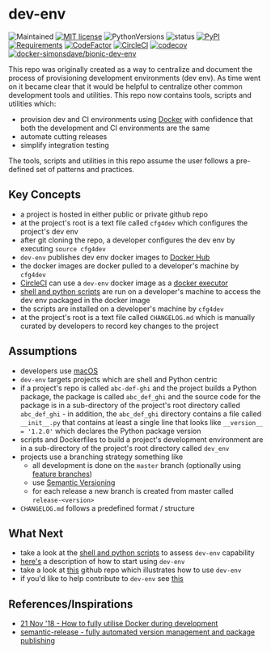 # dev-env

![Maintained](https://img.shields.io/maintenance/yes/2020.svg?style=flat)
[![MIT license](http://img.shields.io/badge/license-MIT-brightgreen.svg)](http://opensource.org/licenses/MIT)
![PythonVersions](https://img.shields.io/pypi/pyversions/dev-env.svg?style=flat)
![status](https://img.shields.io/pypi/status/dev-env.svg?style=flat)
[![PyPI](https://img.shields.io/pypi/v/dev-env.svg?style=flat)](https://pypi.python.org/pypi/dev-env)
[![Requirements](https://requires.io/github/simonsdave/dev-env/requirements.svg?branch=release-0.6.9)](https://requires.io/github/simonsdave/dev-env/requirements/?branch=release-0.6.9)
[![CodeFactor](https://www.codefactor.io/repository/github/simonsdave/dev-env/badge/release-0.6.9)](https://www.codefactor.io/repository/github/simonsdave/dev-env/overview/release-0.6.9)
[![CircleCI](https://circleci.com/gh/simonsdave/dev-env/tree/release-0.6.9.svg?style=shield)](https://circleci.com/gh/simonsdave/dev-env/tree/release-0.6.9)
[![codecov](https://codecov.io/gh/simonsdave/dev-env/branch/release-0.6.9/graph/badge.svg)](https://codecov.io/gh/simonsdave/dev-env/branch/release-0.6.9)
[![docker-simonsdave/bionic-dev-env](https://img.shields.io/badge/docker-simonsdave%2Fbionic--dev--env-blue.svg)](https://hub.docker.com/r/simonsdave/bionic-dev-env/)

This repo was originally created as a way to centralize
and document the process of provisioning development environments (dev env).
As time went on it became clear that it would be helpful to
centralize other common development tools and utilities.
This repo now contains tools, scripts and utilities which:

* provision dev and CI environments using [Docker](https://www.docker.com/) with confidence that both the development and CI environments are the same
* automate cutting releases
* simplify integration testing

The tools, scripts and utilities in this repo assume the user follows a pre-defined set of patterns and practices.

## Key Concepts

* a project is hosted in either public or private github repo
* at the project's root is a text file called ```cfg4dev``` which configures the project's dev env
* after git cloning the repo, a developer configures the dev env by executing ```source cfg4dev```
* ```dev-env``` publishes dev env docker images to [Docker Hub](https://hub.docker.com/)
* the docker images are docker pulled to a developer's machine by ```cfg4dev```
* [CircleCI](https://www.circleci.com) can use a ```dev-env``` docker image as a [docker executor](https://circleci.com/docs/2.0/executor-types/#using-docker)
* [shell and python scripts](bin) are run on a developer's machine to access the dev env packaged in the docker image
* the scripts are installed on a developer's machine by ```cfg4dev```
* at the project's root is a text file called ```CHANGELOG.md``` which is manually curated by developers to record key changes to the project

## Assumptions

* developers use [macOS](https://www.apple.com/ca/macos/)
* ```dev-env``` targets projects which are shell and Python centric
* if a project's repo is called ```abc-def-ghi``` and the project builds
  a Python package, the package is called ```abc_def_ghi``` and the source
  code for the package is in a sub-directory of the project's root directory
  called ```abc_def_ghi``` - in addition, the ```abc_def_ghi``` directory
  contains a file called ```__init__.py``` that contains at least a single
  line that looks like ```__version__ = '1.2.0'``` which declares the Python
  package version
* scripts and Dockerfiles to build a project's development environment
  are in a sub-directory of the project's root directory called ```dev_env```
* projects use a branching strategy something like
  * all development is done on the ```master``` branch (optionally using [feature branches](https://guides.github.com/introduction/flow/))
  * use [Semantic Versioning](http://semver.org/)
  * for each release a new branch is created from master called ```release-<version>```
* ```CHANGELOG.md``` follows a predefined format / structure

## What Next

* take a look at the [shell and python scripts](bin) to assess ```dev-env``` capability
* [here's](docs/using.md) a description of how to start using ```dev-env```
* take a look at [this](https://github.com/simonsdave/dev-env-testing) github repo which illustrates how to use ```dev-env```
* if you'd like to help contribute to ```dev-env``` see [this](docs/contributing.md)

## References/Inspirations

* [21 Nov '18 - How to fully utilise Docker during development](https://medium.com/tsftech/how-to-fully-utilise-docker-during-development-42bb3cdc3017)
* [semantic-release - fully automated version management and package publishing](https://github.com/semantic-release/semantic-release)
